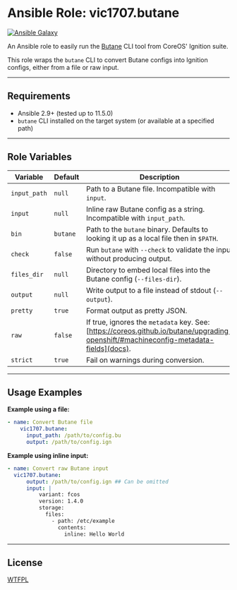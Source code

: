 # Ansible Role: vic1707.butane

[![Ansible Galaxy](https://img.shields.io/badge/galaxy-vic1707.butane-blue.svg)](https://galaxy.ansible.com/vic1707/butane)

An Ansible role to easily run the [Butane](https://coreos.github.io/butane/) CLI tool from CoreOS' Ignition suite.

This role wraps the `butane` CLI to convert Butane configs into Ignition configs, either from a file or raw input.

---

## Requirements

-   Ansible 2.9+ (tested up to 11.5.0)
-   `butane` CLI installed on the target system (or available at a specified path)

---

## Role Variables

| Variable     | Default  | Description                                                                                                                           |
| ------------ | -------- | ------------------------------------------------------------------------------------------------------------------------------------- |
| `input_path` | `null`   | Path to a Butane file. Incompatible with `input`.                                                                                     |
| `input`      | `null`   | Inline raw Butane config as a string. Incompatible with `input_path`.                                                                 |
| `bin`        | `butane` | Path to the `butane` binary. Defaults to looking it up as a local file then in `$PATH`.                                               |
| `check`      | `false`  | Run `butane` with `--check` to validate the input without producing output.                                                           |
| `files_dir`  | `null`   | Directory to embed local files into the Butane config (`--files-dir`).                                                                |
| `output`     | `null`   | Write output to a file instead of stdout (`--output`).                                                                                |
| `pretty`     | `true`   | Format output as pretty JSON.                                                                                                         |
| `raw`        | `false`  | If true, ignores the `metadata` key. See: [https://coreos.github.io/butane/upgrading-openshift/#machineconfig-metadata-fields](docs). |
| `strict`     | `true`   | Fail on warnings during conversion.                                                                                                   |

---

## Usage Examples

**Example using a file:**

```yaml
- name: Convert Butane file
	vic1707.butane:
      input_path: /path/to/config.bu
      output: /path/to/config.ign
```

**Example using inline input:**

```yml
- name: Convert raw Butane input
  vic1707.butane:
      output: /path/to/config.ign ## Can be omitted
      input: |
          variant: fcos
          version: 1.4.0
          storage:
            files:
              - path: /etc/example
                contents:
                  inline: Hello World
```

---

## License

[WTFPL](./LICENSE)
